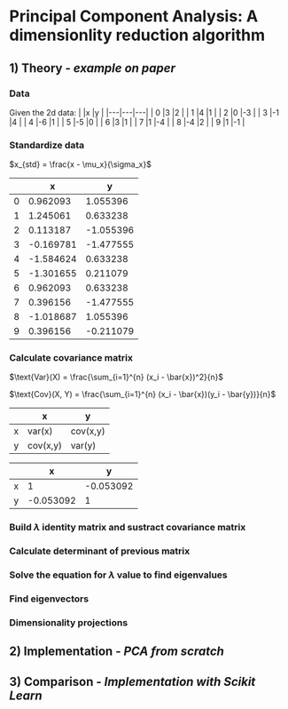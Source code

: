 # Principal Component Analysis: A dimensionlity reduction algorithm

## 1) Theory - _example on paper_
### Data
Given the 2d data:
|   |x  |y |
|---|---|---|
| 0 |3  |2  |
| 1 |4  |1  |
| 2 |0  |-3 |
| 3 |-1 |4  |
| 4 |-6 |1  |
| 5 |-5 |0  |
| 6 |3  |1  |
| 7 |1  |-4 |
| 8 |-4 |2  |
| 9 |1  |-1 |




### Standardize data

$x_{std} = \frac{x - \mu_x}{\sigma_x}$


|   |   x        |   y        |
|----|------------|------------|
| 0  | 0.962093   | 1.055396   |
| 1  | 1.245061   | 0.633238   |
| 2  | 0.113187   | -1.055396  |
| 3  | -0.169781  | -1.477555  |
| 4  | -1.584624  | 0.633238   |
| 5  | -1.301655  | 0.211079   |
| 6  | 0.962093   | 0.633238   |
| 7  | 0.396156   | -1.477555  |
| 8  | -1.018687  | 1.055396   |
| 9  | 0.396156   | -0.211079  |


### Calculate covariance matrix

$\text{Var}(X) = \frac{\sum_{i=1}^{n} (x_i - \bar{x})^2}{n}$

$\text{Cov}(X, Y) = \frac{\sum_{i=1}^{n} (x_i - \bar{x})(y_i - \bar{y})}{n}$

|   |x  |y |
|---|---|---|
| x | var(x)| cov(x,y)|
| y | cov(x,y)| var(y)|


|   |x  |y |
|---|---|---|
| x |1  |-0.053092  |
| y |-0.053092	  |1  |


### Build $\lambda$ identity matrix and sustract covariance matrix
### Calculate determinant of previous matrix
### Solve the equation for $\lambda$ value to find eigenvalues
### Find eigenvectors
### Dimensionality projections

## 2) Implementation - _PCA from scratch_

## 3) Comparison - _Implementation with Scikit Learn_

